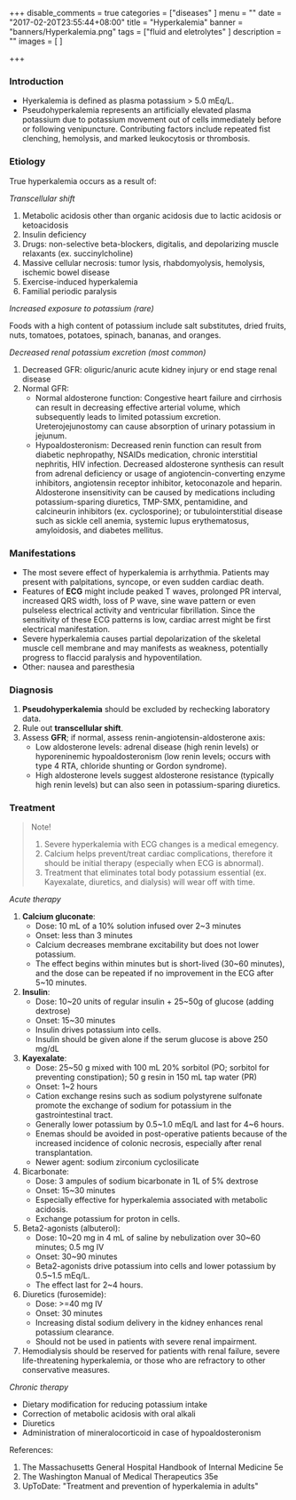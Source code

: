 +++
disable_comments = true
categories = ["diseases"
]
menu = ""
date = "2017-02-20T23:55:44+08:00"
title = "Hyperkalemia"
banner = "banners/Hyperkalemia.png"
tags = ["fluid and eletrolytes"
]
description = ""
images = [
]

+++
### Introduction
- Hyerkalemia is defined as plasma potassium > 5.0 mEq/L.
- Pseudohyperkalemia represents an artificially elevated plasma potassium due to potassium movement out of cells immediately before or following venipuncture. Contributing factors include repeated fist clenching, hemolysis, and marked leukocytosis or thrombosis.

<!--more-->
### Etiology
True hyperkalemia occurs as a result of:

_Transcellular shift_

1. Metabolic acidosis other than organic acidosis due to lactic acidosis or ketoacidosis
2. Insulin deficiency
3. Drugs: non-selective beta-blockers, digitalis, and depolarizing muscle relaxants (ex. succinylcholine)
4. Massive cellular necrosis: tumor lysis, rhabdomyolysis, hemolysis, ischemic bowel disease
5. Exercise-induced hyperkalemia
6. Familial periodic paralysis

_Increased exposure to potassium (rare)_

Foods with a high content of potassium include salt substitutes, dried fruits, nuts, tomatoes, potatoes, spinach, bananas, and oranges.

_Decreased renal potassium excretion (most common)_

1. Decreased GFR: oliguric/anuric acute kidney injury or end stage renal disease
2. Normal GFR: 
    - Normal aldosterone function: Congestive heart failure and cirrhosis can result in decreasing effective arterial volume, which subsequently leads to limited potassium excretion. Ureterojejunostomy can cause absorption of urinary potassium in jejunum.
    - Hypoaldosteronism: Decreased renin function can result from diabetic nephropathy, NSAIDs medication, chronic interstitial nephritis, HIV infection. Decreased aldosterone synthesis can result from adrenal deficiency or usage of angiotencin-converting enzyme inhibitors, angiotensin receptor inhibitor, ketoconazole and heparin. Aldosterone insensitivity can be caused by medications including potassium-sparing diuretics, TMP-SMX, pentamidine, and calcineurin inhibitors (ex. cyclosporine); or tubulointerstitial disease such as sickle cell anemia, systemic lupus erythematosus, amyloidosis, and diabetes mellitus.

### Manifestations
- The most severe effect of hyperkalemia is arrhythmia. Patients may present with palpitations, syncope, or even sudden cardiac death.
- Features of **ECG** might include peaked T waves, prolonged PR interval, increased QRS width, loss of P wave, sine wave pattern or even pulseless electrical activity and ventricular fibrillation. Since the sensitivity of these ECG patterns is low, cardiac arrest might be first electrical manifestation.
- Severe hyperkalemia causes partial depolarization of the skeletal muscle cell membrane and may manifests as weakness, potentially progress to flaccid paralysis and hypoventilation.
- Other: nausea and paresthesia

### Diagnosis
1. **Pseudohyperkalemia** should be excluded by rechecking laboratory data.
2. Rule out **transcellular shift**.
3. Assess **GFR**; if normal, assess renin-angiotensin-aldosterone axis:
    - Low aldosterone levels: adrenal disease (high renin levels) or hyporeninemic hypoaldosteronism (low renin levels; occurs with type 4 RTA, chloride shunting or Gordon syndrome).
    - High aldosterone levels suggest aldosterone resistance (typically high renin levels) but can also seen in potassium-sparing diuretics.

### Treatment
> Note!
>
> 1. Severe hyperkalemia with ECG changes is a medical emegency.
> 2. Calcium helps prevent/treat cardiac complications, therefore it should be initial therapy (especially when ECG is abnormal).
> 3. Treatment that eliminates total body potassium essential (ex. Kayexalate, diuretics, and dialysis) will wear off with time.

_Acute therapy_

1. **Calcium gluconate**:
    - Dose: 10 mL of a 10% solution infused over 2~3 minutes
    - Onset: less than 3 minutes
    - Calcium decreases membrane excitability but does not lower potassium.
    - The effect begins within minutes but is short-lived (30~60 minutes), and the dose can be repeated if no improvement in the ECG after 5~10 minutes.
2. **Insulin**:
    - Dose: 10~20 units of regular insulin + 25~50g of glucose (adding dextrose)
    - Onset: 15~30 minutes
    - Insulin drives potassium into cells.
    - Insulin should be given alone if the serum glucose is above 250 mg/dL
3. **Kayexalate**:
    - Dose: 25~50 g mixed with 100 mL 20% sorbitol (PO; sorbitol for preventing constipation); 50 g resin in 150 mL tap water (PR)
    - Onset: 1~2 hours
    - Cation exchange resins such as sodium polystyrene sulfonate promote the exchange of sodium for potassium in the gastrointestinal tract.
    - Generally lower potassium by 0.5~1.0 mEq/L and last for 4~6 hours.
    - Enemas should be avoided in post-operative patients because of the increased incidence of colonic necrosis, especially after renal transplantation.
    - Newer agent: sodium zirconium cyclosilicate
4. Bicarbonate:
    - Dose: 3 ampules of sodium bicarbonate in 1L of 5% dextrose
    - Onset: 15~30 minutes
    - Especially effective for hyperkalemia associated with metabolic acidosis.
    - Exchange potassium for proton in cells.
5. Beta2-agonists (albuterol):
    - Dose: 10~20 mg in 4 mL of saline by nebulization over 30~60 minutes; 0.5 mg IV
    - Onset: 30~90 minutes
    - Beta2-agonists drive potassium into cells and lower potassium by 0.5~1.5 mEq/L.
    - The effect last for 2~4 hours.
6. Diuretics (furosemide):
    - Dose: >=40 mg IV
    - Onset: 30 minutes
    - Increasing distal sodium delivery in the kidney enhances renal potassium clearance.
    - Should not be used in patients with severe renal impairment.
7. Hemodialysis should be reserved for patients with renal failure, severe life-threatening hyperkalemia, or those who are refractory to other conservative measures.

_Chronic therapy_

- Dietary modification for reducing potassium intake
- Correction of metabolic acidosis with oral alkali
- Diuretics
- Administration of mineralocorticoid in case of hypoaldosteronism


References:

1. The Massachusetts General Hospital Handbook of Internal Medicine 5e
2. The Washington Manual of Medical Therapeutics 35e
3. UpToDate: "Treatment and prevention of hyperkalemia in adults"
